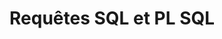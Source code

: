 # Requêtes SQL et PL SQL

<!-- requête de base : CRUD pour chaque entité -->

<!-- Création des entités -->

<!-- Insertion des données -->
